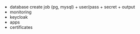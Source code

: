 - database create job (pg, mysql) + user/pass + secret + output
- monitoring
- keycloak
- apps
- certificates
